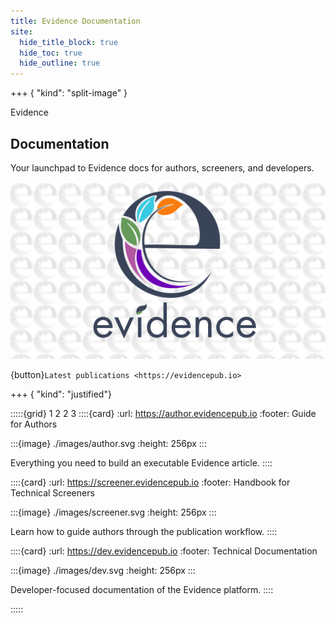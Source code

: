 ```yaml
---
title: Evidence Documentation
site:
  hide_title_block: true
  hide_toc: true
  hide_outline: true
---
```


+++ { "kind": "split-image" }

Evidence

## Documentation

Your launchpad to Evidence docs for authors, screeners, and developers.

![](https://raw.githubusercontent.com/evidencepub/brand/main/banner/png/banner_colored_patterned.png?raw=true)

{button}`Latest publications <https://evidencepub.io>`

+++ { "kind": "justified"}

:::::{grid} 1 2 2 3
::::{card}
:url: https://author.evidencepub.io
:footer: Guide for Authors

:::{image} ./images/author.svg
:height: 256px
:::

Everything you need to build an executable Evidence article.
::::

::::{card}
:url: https://screener.evidencepub.io
:footer: Handbook for Technical Screeners

:::{image} ./images/screener.svg
:height: 256px
:::

Learn how to guide authors through the publication workflow.
::::

::::{card}
:url: https://dev.evidencepub.io
:footer: Technical Documentation

:::{image} ./images/dev.svg
:height: 256px
:::

Developer-focused documentation of the Evidence platform.
::::

:::::